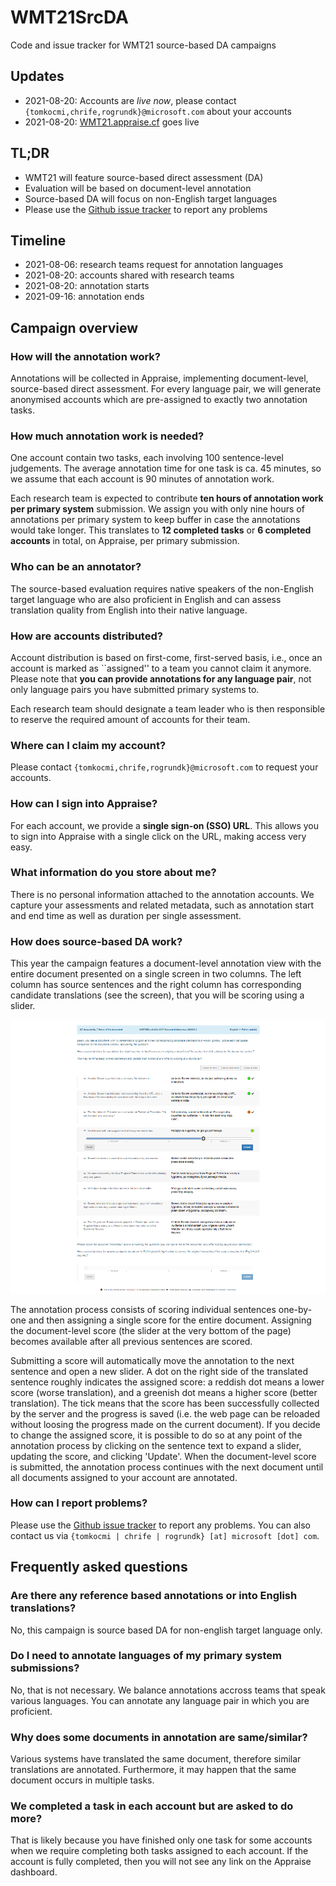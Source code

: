 # WMT21SrcDA

Code and issue tracker for WMT21 source-based DA campaigns

## Updates

- 2021-08-20: Accounts are *live now*, please contact `{tomkocmi,chrife,rogrundk}@microsoft.com` about your accounts
- 2021-08-20: [WMT21.appraise.cf](http://wmt21.appraise.cf) goes live

## TL;DR

- WMT21 will feature source-based direct assessment (DA)
- Evaluation will be based on document-level annotation
- Source-based DA will focus on non-English target languages
- Please use the [Github issue tracker](https://github.com/AppraiseDev/WMT21SrcDA/issues) to report any problems

## Timeline

- 2021-08-06: research teams request for annotation languages
- 2021-08-20: accounts shared with research teams
- 2021-08-20: annotation starts
- 2021-09-16: annotation ends

## Campaign overview

### How will the annotation work?

Annotations will be collected in Appraise, implementing document-level,
source-based direct assessment. For every language pair, we will generate
anonymised accounts which are pre-assigned to exactly two annotation tasks.

### How much annotation work is needed?

One account contain two tasks, each involving 100 sentence-level judgements.
The average annotation time for one task is ca. 45 minutes, so we assume that
each account is 90 minutes of annotation work.

Each research team is expected to contribute **ten hours of annotation work
per primary system** submission. We assign you with only nine hours of
annotations per primary system to keep buffer in case the annotations
would take longer. This translates to **12 completed tasks** or
**6 completed accounts** in total, on Appraise, per primary submission.

### Who can be an annotator?

The source-based evaluation requires native speakers of the non-English target
language who are also proficient in English and can assess translation quality
from English into their native language.

### How are accounts distributed?

Account distribution is based on first-come, first-served basis, i.e., once
an account is marked as ``assigned'' to a team you cannot claim it anymore.
Please note that **you can provide annotations for any language pair**, not
only language pairs you have submitted primary systems to.

Each research team should designate a team leader who is then responsible to
reserve the required amount of accounts for their team.

### Where can I claim my account?

Please contact `{tomkocmi,chrife,rogrundk}@microsoft.com` to request your accounts.

### How can I sign into Appraise?

For each account, we provide a **single sign-on (SSO) URL**. This allows you
to sign into Appraise with a single click on the URL, making access very easy.

### What information do you store about me?

There is no personal information attached to the annotation accounts. We
capture your assessments and related metadata, such as annotation start and
end time as well as duration per single assessment.

### How does source-based DA work?

This year the campaign features a document-level annotation view with the
entire document presented on a single screen in two columns. The left column
has source sentences and the right column has corresponding candidate
translations (see the screen), that you will be scoring using a slider.

![Screenshot of WMT21](/images/screen_wmt20.png)

The annotation process consists of scoring individual sentences one-by-one and
then assigning a single score for the entire document. Assigning the
document-level score (the slider at the very bottom of the page) becomes
available after all previous sentences are scored.

Submitting a score will automatically move the annotation to the next sentence
and open a new slider. A dot on the right side of the translated sentence
roughly indicates the assigned score: a reddish dot means a lower score (worse
translation), and a greenish dot means a higher score (better translation). The
tick means that the score has been successfully collected by the server and the
progress is saved (i.e. the web page can be reloaded without loosing the
progress made on the current document). If you decide to change the assigned
score, it is possible to do so at any point of the annotation process by
clicking on the sentence text to expand a slider, updating the score, and
clicking 'Update'. When the document-level score is submitted, the annotation
process continues with the next document until all documents assigned to your
account are annotated.

### How can I report problems?

Please use the [Github issue tracker](https://github.com/AppraiseDev/WMT21SrcDA/issues)
to report any problems. You can also contact us via ``{tomkocmi | chrife | rogrundk} [at] microsoft [dot] com``.

## Frequently asked questions

### Are there any reference based annotations or into English translations?

No, this campaign is source based DA for non-english target language only.

### Do I need to annotate languages of my primary system submissions?

No, that is not necessary. We balance annotations accross teams that speak various
languages. You can annotate any language pair in which you are proficient.

### Why does some documents in annotation are same/similar?

Various systems have translated the same document, therefore similar translations are
annotated. Furthermore, it may happen that the same document occurs in multiple tasks.

### We completed a task in each account but are asked to do more?

That is likely because you have finished only one task for some accounts when
we require completing both tasks assigned to each account. If the account is
fully completed, then you will not see any link on the Appraise dashboard.
